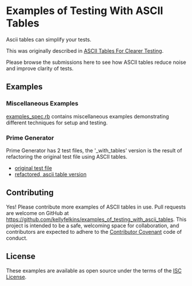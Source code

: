 # Examples of Testing With ASCII Tables
Ascii tables can simplify your tests.

This was originally described in
[ASCII Tables For Clearer Testing](https://punctuatedproductivity.wordpress.com/2016/02/02/ascii-tables-for-clearer-testing/).

Please browse the submissions here to see how ASCII tables reduce
noise and improve clarity of tests.

## Examples

### Miscellaneous Examples
[examples_spec.rb](https://github.com/kellyfelkins/examples_of_testing_with_ascii_tables/blob/master/examples_spec.rb)
contains miscellaneous examples demonstrating different techniques for
setup and testing.

### Prime Generator
Prime Generator has 2 test files, the '_with_tables' version is the
result of refactoring the original test file using ASCII tables.

* [original test file](https://github.com/kellyfelkins/examples_of_testing_with_ascii_tables/blob/master/prime_generator/prime_generator_test.rb)
* [refactored, ascii table version](https://github.com/kellyfelkins/examples_of_testing_with_ascii_tables/blob/master/prime_generator/prime_generator_with_tables_test.rb)

## Contributing

Yes! Please contribute more examples of ASCII tables in use.  Pull
requests are welcome on GitHub at
https://github.com/kellyfelkins/examples_of_testing_with_ascii_tables. This
project is intended to be a safe, welcoming space for collaboration,
and contributors are expected to adhere to the
[Contributor Covenant](http://contributor-covenant.org) code of
conduct.

## License

These examples are available as open source under the terms of the
[ISC License](https://opensource.org/licenses/ISC).
